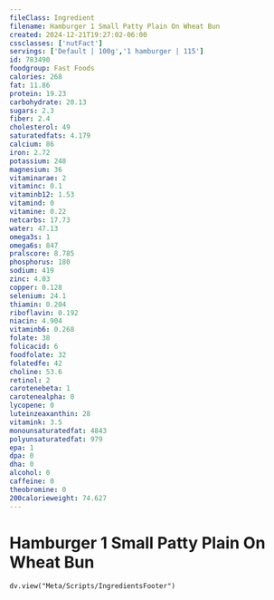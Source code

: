 ```yaml
---
fileClass: Ingredient
filename: Hamburger 1 Small Patty Plain On Wheat Bun
created: 2024-12-21T19:27:02-06:00
cssclasses: ['nutFact']
servings: ['Default | 100g','1 hamburger | 115']
id: 783490
foodgroup: Fast Foods
calories: 268
fat: 11.86
protein: 19.23
carbohydrate: 20.13
sugars: 2.3
fiber: 2.4
cholesterol: 49
saturatedfats: 4.179
calcium: 86
iron: 2.72
potassium: 248
magnesium: 36
vitaminarae: 2
vitaminc: 0.1
vitaminb12: 1.53
vitamind: 0
vitamine: 0.22
netcarbs: 17.73
water: 47.13
omega3s: 1
omega6s: 847
pralscore: 8.785
phosphorus: 180
sodium: 419
zinc: 4.03
copper: 0.128
selenium: 24.1
thiamin: 0.204
riboflavin: 0.192
niacin: 4.904
vitaminb6: 0.268
folate: 38
folicacid: 6
foodfolate: 32
folatedfe: 42
choline: 53.6
retinol: 2
carotenebeta: 1
carotenealpha: 0
lycopene: 0
luteinzeaxanthin: 28
vitamink: 3.5
monounsaturatedfat: 4843
polyunsaturatedfat: 979
epa: 1
dpa: 0
dha: 0
alcohol: 0
caffeine: 0
theobromine: 0
200calorieweight: 74.627
---
```


# Hamburger 1 Small Patty Plain On Wheat Bun

```dataviewjs
dv.view("Meta/Scripts/IngredientsFooter")
```